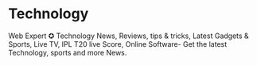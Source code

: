 Technology
==========

Web Expert ✪ Technology News, Reviews, tips &amp; tricks, Latest Gadgets &amp; Sports, Live TV, IPL T20 live Score, Online Software- Get the latest Technology, sports and more News.
